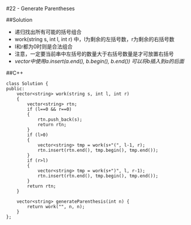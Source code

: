 #22 - Generate Parentheses

##Solution

* 递归找出所有可能的括号组合
* work(string s, int l, int r) 中，l为剩余的左括号数，r为剩余的右括号数
* l和r都为0时则是合法组合
* 注意，一定要当前串中左括号的数量大于右括号数量是才可放置右括号
* *vector中使用a.insert(a.end(), b.begin(), b.end()) 可以将b插入到a的后面*

##C++

```
class Solution {
public:
    vector<string> work(string s, int l, int r)
    {
        vector<string> rtn;
        if (l==0 && r==0)
        {
            rtn.push_back(s);
            return rtn;
        }
        if (l>0)
        {
            vector<string> tmp = work(s+"(", l-1, r);
            rtn.insert(rtn.end(), tmp.begin(), tmp.end());
        }
        if (r>l)
        {
            vector<string> tmp = work(s+")", l, r-1);
            rtn.insert(rtn.end(), tmp.begin(), tmp.end());
        }
        return rtn;
    }
    
    vector<string> generateParenthesis(int n) {
        return work("", n, n);
    }
};
```